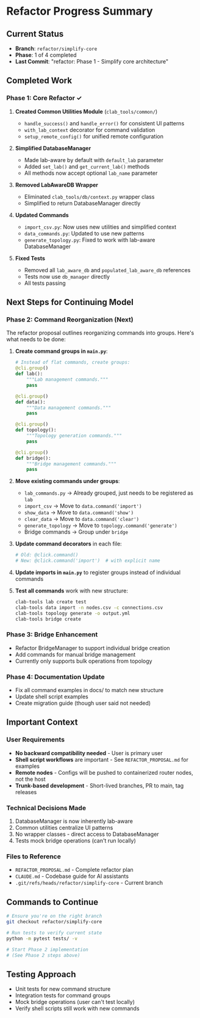 # Refactor Progress Summary

## Current Status
- **Branch**: `refactor/simplify-core`
- **Phase**: 1 of 4 completed
- **Last Commit**: "refactor: Phase 1 - Simplify core architecture"

## Completed Work

### Phase 1: Core Refactor ✓
1. **Created Common Utilities Module** (`clab_tools/common/`)
   - `handle_success()` and `handle_error()` for consistent UI patterns
   - `with_lab_context` decorator for command validation
   - `setup_remote_config()` for unified remote configuration

2. **Simplified DatabaseManager**
   - Made lab-aware by default with `default_lab` parameter
   - Added `set_lab()` and `get_current_lab()` methods
   - All methods now accept optional `lab_name` parameter

3. **Removed LabAwareDB Wrapper**
   - Eliminated `clab_tools/db/context.py` wrapper class
   - Simplified to return DatabaseManager directly

4. **Updated Commands**
   - `import_csv.py`: Now uses new utilities and simplified context
   - `data_commands.py`: Updated to use new patterns
   - `generate_topology.py`: Fixed to work with lab-aware DatabaseManager

5. **Fixed Tests**
   - Removed all `lab_aware_db` and `populated_lab_aware_db` references
   - Tests now use `db_manager` directly
   - All tests passing

## Next Steps for Continuing Model

### Phase 2: Command Reorganization (Next)
The refactor proposal outlines reorganizing commands into groups. Here's what needs to be done:

1. **Create command groups in `main.py`**:
   ```python
   # Instead of flat commands, create groups:
   @cli.group()
   def lab():
       """Lab management commands."""
       pass

   @cli.group()
   def data():
       """Data management commands."""
       pass

   @cli.group()
   def topology():
       """Topology generation commands."""
       pass

   @cli.group()
   def bridge():
       """Bridge management commands."""
       pass
   ```

2. **Move existing commands under groups**:
   - `lab_commands.py` → Already grouped, just needs to be registered as `lab`
   - `import_csv` → Move to `data.command('import')`
   - `show_data` → Move to `data.command('show')`
   - `clear_data` → Move to `data.command('clear')`
   - `generate_topology` → Move to `topology.command('generate')`
   - Bridge commands → Group under `bridge`

3. **Update command decorators** in each file:
   ```python
   # Old: @click.command()
   # New: @click.command('import')  # with explicit name
   ```

4. **Update imports in `main.py`** to register groups instead of individual commands

5. **Test all commands** work with new structure:
   ```bash
   clab-tools lab create test
   clab-tools data import -n nodes.csv -c connections.csv
   clab-tools topology generate -o output.yml
   clab-tools bridge create
   ```

### Phase 3: Bridge Enhancement
- Refactor BridgeManager to support individual bridge creation
- Add commands for manual bridge management
- Currently only supports bulk operations from topology

### Phase 4: Documentation Update
- Fix all command examples in docs/ to match new structure
- Update shell script examples
- Create migration guide (though user said not needed)

## Important Context

### User Requirements
- **No backward compatibility needed** - User is primary user
- **Shell script workflows** are important - See `REFACTOR_PROPOSAL.md` for examples
- **Remote nodes** - Configs will be pushed to containerized router nodes, not the host
- **Trunk-based development** - Short-lived branches, PR to main, tag releases

### Technical Decisions Made
1. DatabaseManager is now inherently lab-aware
2. Common utilities centralize UI patterns
3. No wrapper classes - direct access to DatabaseManager
4. Tests mock bridge operations (can't run locally)

### Files to Reference
- `REFACTOR_PROPOSAL.md` - Complete refactor plan
- `CLAUDE.md` - Codebase guide for AI assistants
- `.git/refs/heads/refactor/simplify-core` - Current branch

## Commands to Continue

```bash
# Ensure you're on the right branch
git checkout refactor/simplify-core

# Run tests to verify current state
python -m pytest tests/ -v

# Start Phase 2 implementation
# (See Phase 2 steps above)
```

## Testing Approach
- Unit tests for new command structure
- Integration tests for command groups
- Mock bridge operations (user can't test locally)
- Verify shell scripts still work with new commands
